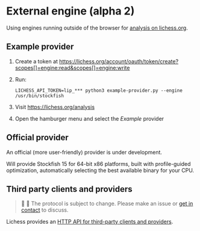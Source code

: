 External engine (alpha 2)
=========================

Using engines running outside of the browser for
[analysis on lichess.org](https://lichess.org/analysis).

Example provider
----------------

1. Create a token at https://lichess.org/account/oauth/token/create?scopes[]=engine:read&scopes[]=engine:write

2. Run:

   ```
   LICHESS_API_TOKEN=lip_*** python3 example-provider.py --engine /usr/bin/stockfish
   ```

3. Visit https://lichess.org/analysis

4. Open the hamburger menu and select the *Example* provider

Official provider
-----------------

An official (more user-friendly) provider is under development.

Will provide Stockfish 15 for 64-bit x86 platforms, built with profile-guided
optimization, automatically selecting the best available binary for your CPU.

Third party clients and providers
---------------------------------

> :wrench: :hammer: The protocol is subject to change.
> Please make an issue or [get in contact](https://discord.gg/lichess) to discuss.

Lichess provides an
[HTTP API for third-party clients and providers](https://lichess.org/api#tag/External-engine).

